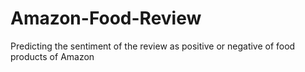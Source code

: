 # Amazon-Food-Review
Predicting the sentiment of the review as positive or negative of food products of Amazon
